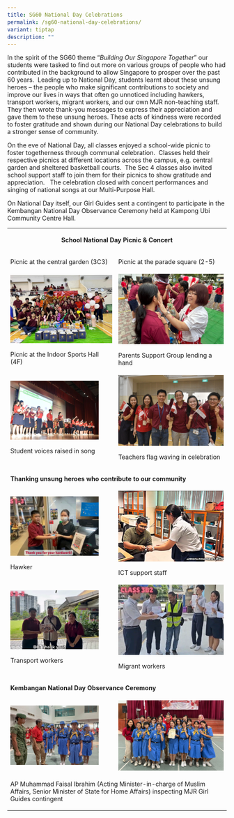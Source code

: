 ```yaml
---
title: SG60 National Day Celebrations
permalink: /sg60-national-day-celebrations/
variant: tiptap
description: ""
---
```

<p>In the spirit of the SG60 theme “<em>Building Our Singapore Together</em>”
our students were tasked to find out more on various groups of people who
had contributed in the background to allow Singapore to prosper over the
past 60 years. &nbsp;Leading up to National Day, students learnt about
these unsung heroes – the people who make significant contributions to
society and improve our lives in ways that often go unnoticed including
hawkers, transport workers, migrant workers, and our own MJR non-teaching
staff. They then wrote thank-you messages to express their appreciation
and gave them to these unsung heroes. These acts of kindness were recorded
to foster gratitude and shown during our National Day celebrations to build
a stronger sense of community.</p>
<p>On the eve of National Day, all classes enjoyed a school-wide picnic to
foster togetherness through communal celebration. &nbsp;Classes held their
respective picnics at different locations across the campus, e.g. central
garden and sheltered basketball courts.&nbsp; The Sec 4 classes also invited
school support staff to join them for their picnics to show gratitude and
appreciation. &nbsp;&nbsp;The celebration closed with concert performances
and singing of national songs at our Multi-Purpose Hall.</p>
<p>On National Day itself, our Girl Guides sent a contingent to participate
in the Kembangan National Day Observance Ceremony held at Kampong Ubi Community
Centre Hall.</p>
<table style="minWidth: 50px">
<colgroup>
<col>
<col>
</colgroup>
<tbody>
<tr>
<th rowspan="1" colspan="2">
<p><strong>School National Day Picnic &amp; Concert</strong>
</p>
</th>
</tr>
<tr>
<td rowspan="1" colspan="1">
<p></p>
<p>Picnic at the central garden (3C3)</p>
</td>
<td rowspan="1" colspan="1">
<p>Picnic at the parade square (2-5)</p>
</td>
</tr>
<tr>
<td rowspan="1" colspan="1">
<div class="isomer-image-wrapper">
<img style="width: 100%;" height="auto" width="100%" alt="" src="/images/Spotlight/2025 SG60/Picnic_3.jpg">
</div>
<p>Picnic at the Indoor Sports Hall (4F)</p>
</td>
<td rowspan="1" colspan="1">
<div class="isomer-image-wrapper">
<img style="width: 100%" height="auto" width="100%" alt="" src="/images/Spotlight/2025 SG60/Picnic_4.jpg">
</div>
<p>Parents Support Group lending a hand</p>
</td>
</tr>
<tr>
<td rowspan="1" colspan="1">
<div class="isomer-image-wrapper">
<img style="width: 87%;" height="auto" width="100%" alt="" src="/images/Spotlight/2025 SG60/Concert1.jpg">
</div>
<p>Student voices raised in song</p>
</td>
<td rowspan="1" colspan="1">
<div class="isomer-image-wrapper">
<img style="width: 100%" height="auto" width="100%" alt="" src="/images/Spotlight/2025 SG60/Concert2.jpg">
</div>
<p>Teachers flag waving in celebration</p>
</td>
</tr>
<tr>
<td rowspan="1" colspan="2">
<p><strong>Thanking unsung heroes who contribute to our community</strong>
</p>
</td>
</tr>
<tr>
<td rowspan="1" colspan="1">
<div class="isomer-image-wrapper">
<img style="width: 87%;" height="auto" width="100%" alt="" src="/images/Spotlight/2025 SG60/Unsung_heroes_1__canteen_stallholder_.png">
</div>
<p>Hawker</p>
</td>
<td rowspan="1" colspan="1">
<div class="isomer-image-wrapper">
<img style="width: 100%" height="auto" width="100%" alt="" src="/images/Spotlight/2025 SG60/Unsung_heroes_2__ICT_staff_.png">
</div>
<p>ICT support staff</p>
</td>
</tr>
<tr>
<td rowspan="1" colspan="1">
<div class="isomer-image-wrapper">
<img style="width: 87%;" height="auto" width="100%" alt="" src="/images/Spotlight/2025 SG60/Unsung_heroes_3__transport_.png">
</div>
<p>Transport workers</p>
</td>
<td rowspan="1" colspan="1">
<div class="isomer-image-wrapper">
<img style="width: 100%" height="auto" width="100%" alt="" src="/images/Spotlight/2025 SG60/Unsung_heroes_4__migrant_workers_.png">
</div>
<p>Migrant workers</p>
</td>
</tr>
<tr>
<td rowspan="1" colspan="2">
<p><strong>Kembangan National Day Observance Ceremony</strong>
</p>
</td>
</tr>
<tr>
<td rowspan="1" colspan="1">
<div class="isomer-image-wrapper">
<img style="width: 87%;" height="auto" width="100%" alt="" src="/images/Spotlight/2025 SG60/kembangan1.jpg">
</div>
</td>
<td rowspan="1" colspan="1">
<div class="isomer-image-wrapper">
<img style="width: 100%" height="auto" width="100%" alt="" src="/images/Spotlight/2025 SG60/kembangan2.jpg">
</div>
</td>
</tr>
<tr>
<td rowspan="1" colspan="2">
<p>AP Muhammad Faisal Ibrahim (Acting Minister-in-charge of Muslim Affairs,
Senior Minister of State for Home Affairs) inspecting MJR Girl Guides contingent</p>
</td>
</tr>
</tbody>
</table>
<p></p>